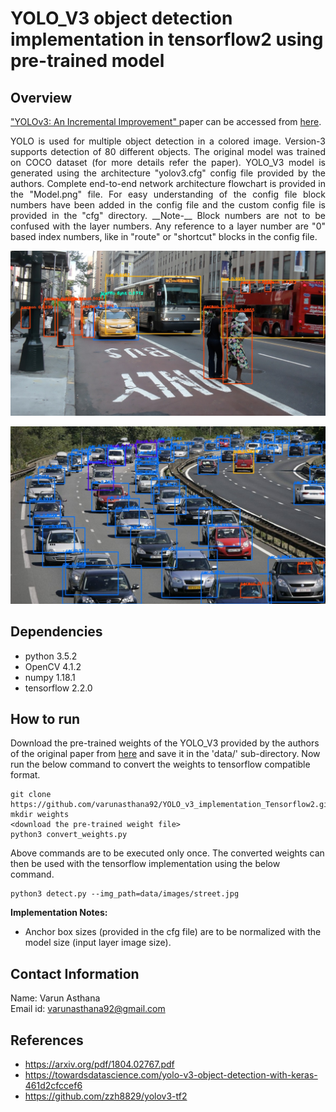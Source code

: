 # YOLO_V3 object detection implementation in tensorflow2 using pre-trained model

## Overview
["YOLOv3: An Incremental Improvement" ](https://arxiv.org/pdf/1804.02767.pdf) paper can be accessed from [here](https://arxiv.org/pdf/1804.02767.pdf). 

<p style='text-align: justify;'>
YOLO is used for multiple object detection in a colored image. Version-3 supports detection of 80 different objects. The original model was trained on COCO dataset (for more details refer the paper). YOLO_V3 model is generated using the architecture "yolov3.cfg" config file provided by the authors. Complete end-to-end network architecture flowchart is provided in the "Model.png" file. For easy understanding of the config file block numbers have been added in the config file and the custom config file is provided in the "cfg" directory. __Note-__ Block numbers are not to be confused with the layer numbers. Any reference to a layer number are "0" based index numbers, like in "route" or "shortcut" blocks in the config file.
</p>

<p align="center">
<img src="https://github.com/varunasthana92/YOLO_v3_implementation_Tensorflow2/blob/master/Result/street.jpg">
</p>

<p align="center">
<img src="https://github.com/varunasthana92/YOLO_v3_implementation_Tensorflow2/blob/master/Result/freeway.jpg">
</p>

## Dependencies
* python 3.5.2
* OpenCV 4.1.2
* numpy 1.18.1
* tensorflow 2.2.0

## How to run

Download the pre-trained weights of the YOLO_V3 provided by the authors of the original paper from [here](https://pjreddie.com/media/files/yolov3.weights) and save it in the 'data/' sub-directory. Now run the below command to convert the weights to tensorflow compatible format.

```
git clone https://github.com/varunasthana92/YOLO_v3_implementation_Tensorflow2.git
mkdir weights
<download the pre-trained weight file>
python3 convert_weights.py
```

Above commands are to be executed only once. The converted weights can then be used with the tensorflow implementation using the below command.
```
python3 detect.py --img_path=data/images/street.jpg
```

__Implementation Notes:__
* Anchor box sizes (provided in the cfg file) are to be normalized with the model size (input layer image size). 

## Contact Information
Name: Varun Asthana  
Email id: varunasthana92@gmail.com

## References
* https://arxiv.org/pdf/1804.02767.pdf
* https://towardsdatascience.com/yolo-v3-object-detection-with-keras-461d2cfccef6
* https://github.com/zzh8829/yolov3-tf2
